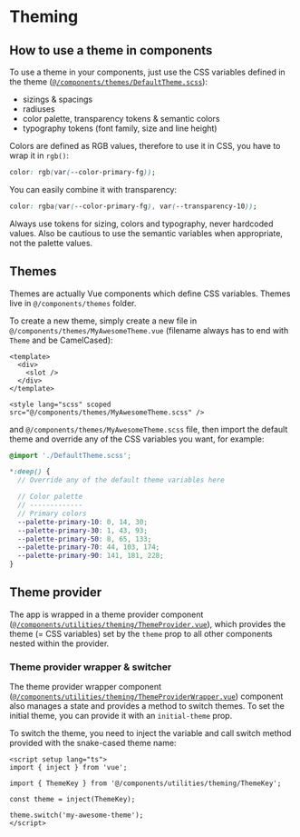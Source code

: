 # Theming

## How to use a theme in components

To use a theme in your components, just use the CSS variables defined in the theme ([`@/components/themes/DefaultTheme.scss`](../src/components/themes/DefaultTheme.scss)):

- sizings & spacings
- radiuses
- color palette, transparency tokens & semantic colors
- typography tokens (font family, size and line height)

Colors are defined as RGB values, therefore to use it in CSS, you have to wrap it in `rgb()`:

```css
color: rgb(var(--color-primary-fg));
```

You can easily combine it with transparency:

```css
color: rgba(var(--color-primary-fg), var(--transparency-10));
```

Always use tokens for sizing, colors and typography, never hardcoded values. Also be cautious to use the semantic variables when appropriate, not the palette values.

## Themes

Themes are actually Vue components which define CSS variables. Themes live in `@/components/themes` folder.

To create a new theme, simply create a new file in `@/components/themes/MyAwesomeTheme.vue` (filename always has to end with `Theme` and be CamelCased):

```vue
<template>
  <div>
    <slot />
  </div>
</template>

<style lang="scss" scoped src="@/components/themes/MyAwesomeTheme.scss" />
```

and `@/components/themes/MyAwesomeTheme.scss` file, then import the default theme and override any of the CSS variables you want, for example:

```scss
@import './DefaultTheme.scss';

*:deep() {
  // Override any of the default theme variables here

  // Color palette
  // -------------
  // Primary colors
  --palette-primary-10: 0, 14, 30;
  --palette-primary-30: 1, 43, 93;
  --palette-primary-50: 8, 65, 133;
  --palette-primary-70: 44, 103, 174;
  --palette-primary-90: 141, 181, 228;
}
```

## Theme provider

The app is wrapped in a theme provider component ([`@/components/utilities/theming/ThemeProvider.vue`](../src/components/utilities/theming/ThemeProvider.vue)), which provides the theme (= CSS variables) set by the `theme` prop to all other components nested within the provider.

### Theme provider wrapper & switcher

The theme provider wrapper component ([`@/components/utilities/theming/ThemeProviderWrapper.vue`](../src/components/utilities/theming/ThemeProviderWrapper.vue)) component also manages a state and provides a method to switch themes. To set the initial theme, you can provide it with an `initial-theme` prop.

To switch the theme, you need to inject the variable and call switch method provided with the snake-cased theme name:

```vue
<script setup lang="ts">
import { inject } from 'vue';

import { ThemeKey } from '@/components/utilities/theming/ThemeKey';

const theme = inject(ThemeKey);

theme.switch('my-awesome-theme');
</script>
```
